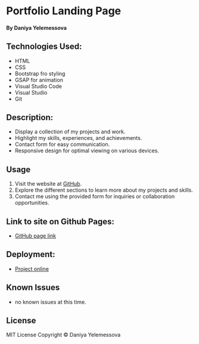 # Portfolio Landing Page

#### By Daniya Yelemessova

## Technologies Used:

* HTML
* CSS
* Bootstrap fro styling
* GSAP for animation
* Visual Studio Code
* Visual Studio
* Git

## Description:

* Display a collection of my projects and work.
* Highlight my skills, experiences, and achievements.
* Contact form for easy communication.
* Responsive design for optimal viewing on various devices.

## Usage

1. Visit the website at [GitHub](https://github.com/DaniyaYelemessova/Portfolio.git).
2. Explore the different sections to learn more about my projects and skills.
3. Contact me using the provided form for inquiries or collaboration opportunities.

## Link to site on Github Pages:
* [GitHub page link](https://github.com/DaniyaYelemessova/Portfolio.git)

## Deployment:
* [Project online](https://daniyayelemessova.github.io/Portfolio/)


## Known Issues
* no known issues at this time.

## License 
MIT License
Copyright © Daniya Yelemessova